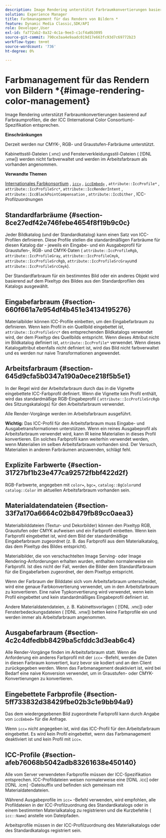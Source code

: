 ```yaml
---
description: Image Rendering unterstützt Farbraumkonvertierungen basierend auf Farbraumprofilen, die der ICC (International Color Consortium)-Spezifikation entsprechen.
solution: Experience Manager
title: Farbmanagement für das Rendern von Bildern *
feature: Dynamic Media Classic,SDK/API
role: Developer,User
exl-id: fa772ab2-8a32-4c1a-9ee3-c1cf4a0b3095
source-git-commit: 790ce3aa4e9aadc019d17e663fc93d7c69772b23
workflow-type: tm+mt
source-wordcount: '736'
ht-degree: 0%

---
```


# Farbmanagement für das Rendern von Bildern *{#image-rendering-color-management}

Image Rendering unterstützt Farbraumkonvertierungen basierend auf Farbraumprofilen, die der ICC (International Color Consortium)-Spezifikation entsprechen.

**Einschränkungen**

Derzeit werden nur CMYK-, RGB- und Graustufen-Farbräume unterstützt.

Kabinettsstil-Dateien (.vnc) und Fensterverkleidungsstil-Dateien ( [!DNL .vnw]) werden nicht farbverwaltet und werden im Arbeitsfarbraum als vorhanden angenommen.

**Verwandte Themen**

[Internationales Farbkonsortium](https://www.color.org/index.xalter) , [ `icc=`](../../../../../ir-api/http-protocol/image-rendering-api-ref/c-ir-http-protocol-ref/c-ir-http-protocol-command-reference/r-ir-icc.md#reference-86a2fff3cef24982ad2063d977a16e06) , [ `iccEmbed=`](../../../../../ir-api/http-protocol/image-rendering-api-ref/c-ir-http-protocol-ref/c-ir-http-protocol-command-reference/r-ir-iccembed.md#reference-47a433138c7c4b29b9b29871b2491a7f) , `attribute::IccProfile*` , `attribute::IccProfileSrc*`, `attribute::IccRenderIntent` , `attribute::IccBlackPointCompensation` , `attribute::IccDither` , ICC-Profilzuordnungen

## Standardfarbräume {#section-8ce27edf42e746febe4654f8f19b9c0c}

Jeder Bildkatalog (und der Standardkatalog) kann einen Satz von ICC-Profilen definieren. Diese Profile stellen die standardmäßigen Farbräume für diesen Katalog dar - jeweils ein Eingabe- und ein Ausgabeprofil für Graustufen-, RGB- und CMYK-Daten ( `attribute::IccProfileRgb`, `attribute::IccProfileGray`, `attribute::IccProfileCmyk`, `attribute::IccProfileSrcRgb`, `attribute::IccProfileSrcGray`und `attribute::IccProfileSrcCmyk`).

Der Standardfarbraum für ein bestimmtes Bild oder ein anderes Objekt wird basierend auf dem Pixeltyp des Bildes aus den Standardprofilen des Katalogs ausgewählt.

## Eingabefarbraum {#section-660f661a7e954df4b451e34134195276}

Materialbilder können ICC-Profile einbetten, um den Eingabefarbraum zu definieren. Wenn kein Profil in ein Quellbild eingebettet ist, `attribute::IccProfileSrc*` des entsprechenden Bildkatalogs verwendet wird, der dem Pixeltyp des Quellbilds entspricht. Wenn dieses Attribut nicht im Bildkatalog definiert ist, `attribute::IccProfile*` verwendet. Wenn dieses Katalogattribut ebenfalls nicht definiert ist, wird das Bild nicht farbverwaltet und es werden nur naive Transformationen angewendet.

## Arbeitsfarbraum {#section-645d9cfa5b0347a190a0ece218f5b5e1}

In der Regel wird der Arbeitsfarbraum durch das in die Vignette eingebettete ICC-Farbprofil definiert. Wenn die Vignette kein Profil enthält, wird das standardmäßige RGB-Eingabeprofil ( `attribute::IccProfileSrcRgb` des Sitzungskatalogs) für den Arbeitsfarbraum verwendet.

Alle Render-Vorgänge werden im Arbeitsfarbraum ausgeführt.

**Wichtig:** Das ICC-Profil für den Arbeitsfarbraum muss Eingabe- und Ausgabetransformationen unterstützen. Wenn ein reines Ausgabeprofil als Arbeitsfarbraum verwendet wird, kann IR keine Materialien in dieses Profil konvertieren. Ein solches Farbprofil kann weiterhin verwendet werden, wenn Materialien im selben Arbeitsfarbraum vorhanden sind. Der Versuch, Materialien in anderen Farbräumen anzuwenden, schlägt fehl.

## Explizite Farbwerte {#section-31727bf1b23e477ca92572fbbf422d2f}

RGB-Farbwerte, angegeben mit `color=`, `bgc=`, `catalog::BgColor`und `catalog::Color` im aktuellen Arbeitsfarbraum vorhanden sein.

## Materialdatendateien {#section-33f7a170a6664c02b8479fb89cc0aea3}

Materialbilddateien (Textur- und Dekorbilder) können den Pixeltyp RGB, Graustufen oder CMYK aufweisen und ein Farbprofil einbetten. Wenn kein Farbprofil eingebettet ist, wird dem Bild der standardmäßige Eingabefarbraum zugeordnet (z. B. das Farbprofil aus dem Materialkatalog, das dem Pixeltyp des Bildes entspricht).

Materialbilder, die von verschachtelten Image Serving- oder Image Rendering-Anforderungen erhalten wurden, enthalten normalerweise ein Farbprofil. Ist dies nicht der Fall, werden die Bilder dem Standardfarbraum für die Eingabefarben zugeordnet, der dem Pixeltyp entspricht.

Wenn der Farbraum der Bilddatei sich vom Arbeitsfarbraum unterscheidet, wird eine genaue Farbkonvertierung verwendet, um in den Arbeitsfarbraum zu konvertieren. Eine naïve Typkonvertierung wird verwendet, wenn kein Profil eingebettet und kein standardmäßiges Eingabeprofil definiert ist.

Andere Materialdatendateien, z. B. Kabinettsvorlagen ( [!DNL .vnc]) oder Fensterbedeckungsdateien ( [!DNL .vnw]) betten keine Farbprofile ein und werden immer als Arbeitsfarbraum angenommen.

## Ausgabefarbraum {#section-4c2c4dfedbb8429ba5cfddc3d3eab6c4}

Alle Render-Vorgänge finden im Arbeitsfarbraum statt. Wenn die Anforderung ein anderes Farbprofil mit der `icc=` -Befehl, werden die Daten in diesen Farbraum konvertiert, kurz bevor sie kodiert und an den Client zurückgegeben werden. Wenn das Farbmanagement deaktiviert ist, wird bei Bedarf eine naive Konversion verwendet, um in Graustufen- oder CMYK-Konvertierungen zu konvertieren.

## Eingebettete Farbprofile {#section-5ff733832d38429fbe02b3c1e9bb94a9}

Das dem wiedergegebenen Bild zugeordnete Farbprofil kann durch Angabe von `iccEmbed=` für die Anfrage.

Wenn `icc=` nicht angegeben ist, wird das ICC-Profil für den Arbeitsfarbraum eingebettet. Es wird kein Profil eingebettet, wenn das Farbmanagement deaktiviert ist und kein Profil mit `icc=`.

## ICC-Profile {#section-afeb76068b5042adb83261638e450140}

Alle vom Server verwendeten Farbprofile müssen der ICC-Spezifikation entsprechen. ICC-Profildateien weisen normalerweise eine [!DNL .icc] oder [!DNL .icm] -Dateisuffix und befinden sich gemeinsam mit Materialdatendateien.

Während Ausgabeprofile im `icc=` -Befehl verwenden, wird empfohlen, alle Profildateien in der ICC-Profilzuordnung des Standardkatalogs oder in einem bestimmten Materialkatalog zu registrieren und die Kurzbefehle ( `icc::Name`) anstelle von Dateipfaden.

Arbeitsprofile müssen in der ICC-Profilzuordnung des Materialkatalogs oder des Standardkatalogs registriert sein.
